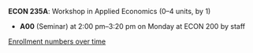 **ECON 235A**: Workshop in Applied Economics (0–4 units, by 1)

- **A00** (Seminar) at 2:00 pm–3:20 pm on Monday at ECON 200 by staff

[Enrollment numbers over time](./ECON235A.tsv)
